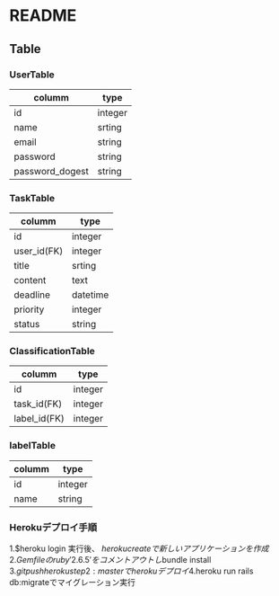 # README

## Table

### UserTable

| columm | type |
| ------ | ------ |
| id | integer |
| name | srting |
| email | string |
| password | string |
| password_dogest | string |

### TaskTable

| columm | type |
| ------ | ------ |
| id | integer |
| user_id(FK) | integer |
| title | srting |
| content | text |
| deadline | datetime |
| priority | integer |
| status | string |

### ClassificationTable

| columm | type |
| ------ | ------ |
| id | integer |
| task_id(FK) | integer |
| label_id(FK) | integer |

### labelTable

| columm | type |
| ------ | ------ |
| id | integer |
| name | string |

### Herokuデプロイ手順

1.$heroku login 実行後、 $heroku createで新しいアプリケーションを作成
2.Gemfileのruby '2.6.5'をコメントアウトし$bundle install
3.$git push heroku step2:masterでherokuデプロイ
4.$heroku run rails db:migrateでマイグレーション実行
